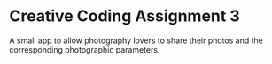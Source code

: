 # Creative Coding Assignment 3

A small app to allow photography lovers to share their photos and the corresponding photographic parameters.
